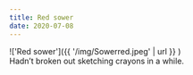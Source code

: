 ```yaml
---
title: Red sower
date: 2020-07-08
---
```


!['Red sower']({{ '/img/Sowerred.jpeg' | url }} )
<br>
Hadn’t broken out sketching crayons in a while.